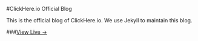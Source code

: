 #ClickHere.io Official Blog

This is the official blog of ClickHere.io. We use Jekyll to maintain this blog.

###[View Live &rarr;](http://blog.clickhere.io/)